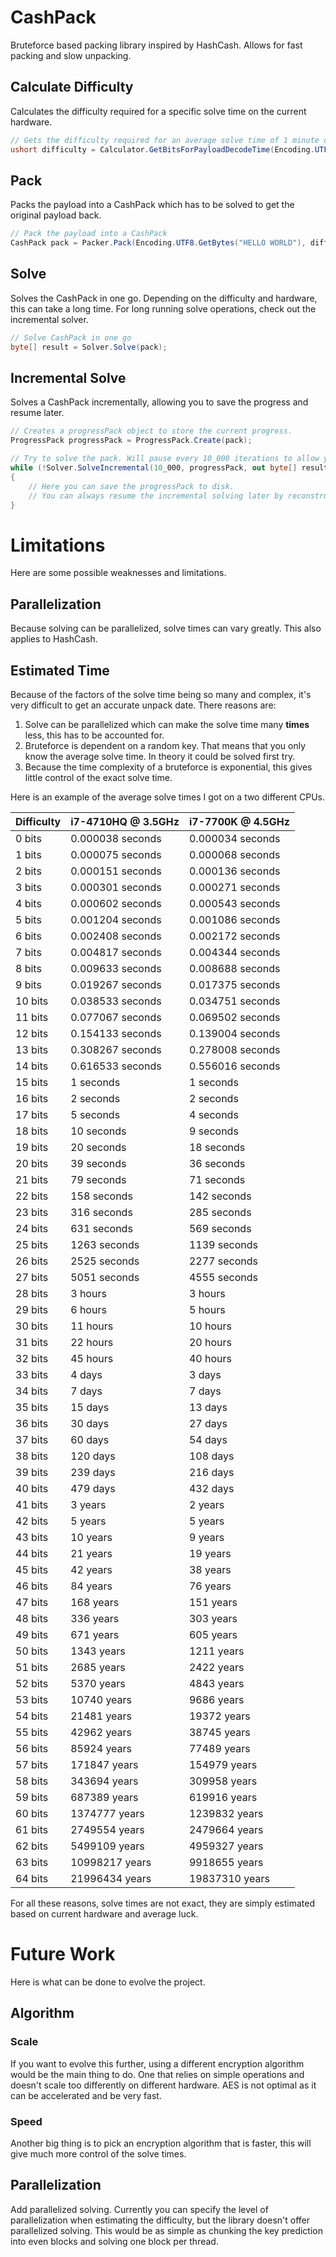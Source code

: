 # CashPack
Bruteforce based packing library inspired by HashCash. Allows for fast packing and slow unpacking.

## Calculate Difficulty
Calculates the difficulty required for a specific solve time on the current hardware.
```csharp
// Gets the difficulty required for an average solve time of 1 minute on the current hardware with the specified payload.
ushort difficulty = Calculator.GetBitsForPayloadDecodeTime(Encoding.UTF8.GetBytes("HELLO WORLD"), TimeSpan.FromMinutes(1));
```

## Pack
Packs the payload into a CashPack which has to be solved to get the original payload back.
```csharp
// Pack the payload into a CashPack
CashPack pack = Packer.Pack(Encoding.UTF8.GetBytes("HELLO WORLD"), difficulty);
```

## Solve
Solves the CashPack in one go. Depending on the difficulty and hardware, this can take a long time. For long running solve operations, check out the incremental solver.
```csharp
// Solve CashPack in one go
byte[] result = Solver.Solve(pack);
```

## Incremental Solve
Solves a CashPack incrementally, allowing you to save the progress and resume later.
```csharp
// Creates a progressPack object to store the current progress.
ProgressPack progressPack = ProgressPack.Create(pack);

// Try to solve the pack. Will pause every 10_000 iterations to allow you to save the progress.
while (!Solver.SolveIncremental(10_000, progressPack, out byte[] result))
{
    // Here you can save the progressPack to disk.
    // You can always resume the incremental solving later by reconstructing the progressPack and calling SolveIncremental on it.
}
```

# Limitations
Here are some possible weaknesses and limitations.

## Parallelization
Because solving can be parallelized, solve times can vary greatly. This also applies to HashCash.
## Estimated Time
Because of the factors of the solve time being so many and complex, it's very difficult to get an accurate unpack date. There reasons are:
1. Solve can be parallelized which can make the solve time many **times** less, this has to be accounted for.
2. Bruteforce is dependent on a random key. That means that you only know the average solve time. In theory it could be solved first try.
3. Because the time complexity of a bruteforce is exponential, this gives little control of the exact solve time.

Here is an example of the average solve times I got on a two different CPUs.

| Difficulty | i7-4710HQ @ 3.5GHz | i7-7700K @ 4.5GHz |
|---------|------------------|-------------------|
| 0 bits  | 0.000038 seconds | 0.000034 seconds  |
| 1 bits  | 0.000075 seconds | 0.000068 seconds  |
| 2 bits  | 0.000151 seconds | 0.000136 seconds  |
| 3 bits  | 0.000301 seconds | 0.000271 seconds  |
| 4 bits  | 0.000602 seconds | 0.000543 seconds  |
| 5 bits  | 0.001204 seconds | 0.001086 seconds  |
| 6 bits  | 0.002408 seconds | 0.002172 seconds  |
| 7 bits  | 0.004817 seconds | 0.004344 seconds  |
| 8 bits  | 0.009633 seconds | 0.008688 seconds  |
| 9 bits  | 0.019267 seconds | 0.017375 seconds  |
| 10 bits | 0.038533 seconds | 0.034751 seconds  |
| 11 bits | 0.077067 seconds | 0.069502 seconds  |
| 12 bits | 0.154133 seconds | 0.139004 seconds  |
| 13 bits | 0.308267 seconds | 0.278008 seconds  |
| 14 bits | 0.616533 seconds | 0.556016 seconds  |
| 15 bits | 1 seconds        | 1 seconds         |
| 16 bits | 2 seconds        | 2 seconds         |
| 17 bits | 5 seconds        | 4 seconds         |
| 18 bits | 10 seconds       | 9 seconds         |
| 19 bits | 20 seconds       | 18 seconds        |
| 20 bits | 39 seconds       | 36 seconds        |
| 21 bits | 79 seconds       | 71 seconds        |
| 22 bits | 158 seconds      | 142 seconds       |
| 23 bits | 316 seconds      | 285 seconds       |
| 24 bits | 631 seconds      | 569 seconds       |
| 25 bits | 1263 seconds     | 1139 seconds      |
| 26 bits | 2525 seconds     | 2277 seconds      |
| 27 bits | 5051 seconds     | 4555 seconds      |
| 28 bits | 3 hours          | 3 hours           |
| 29 bits | 6 hours          | 5 hours           |
| 30 bits | 11 hours         | 10 hours          |
| 31 bits | 22 hours         | 20 hours          |
| 32 bits | 45 hours         | 40 hours          |
| 33 bits | 4 days           | 3 days            |
| 34 bits | 7 days           | 7 days            |
| 35 bits | 15 days          | 13 days           |
| 36 bits | 30 days          | 27 days           |
| 37 bits | 60 days          | 54 days           |
| 38 bits | 120 days         | 108 days          |
| 39 bits | 239 days         | 216 days          |
| 40 bits | 479 days         | 432 days          |
| 41 bits | 3 years          | 2 years           |
| 42 bits | 5 years          | 5 years           |
| 43 bits | 10 years         | 9 years           |
| 44 bits | 21 years         | 19 years          |
| 45 bits | 42 years         | 38 years          |
| 46 bits | 84 years         | 76 years          |
| 47 bits | 168 years        | 151 years         |
| 48 bits | 336 years        | 303 years         |
| 49 bits | 671 years        | 605 years         |
| 50 bits | 1343 years       | 1211 years        |
| 51 bits | 2685 years       | 2422 years        |
| 52 bits | 5370 years       | 4843 years        |
| 53 bits | 10740 years      | 9686 years        |
| 54 bits | 21481 years      | 19372 years       |
| 55 bits | 42962 years      | 38745 years       |
| 56 bits | 85924 years      | 77489 years       |
| 57 bits | 171847 years     | 154979 years      |
| 58 bits | 343694 years     | 309958 years      |
| 59 bits | 687389 years     | 619916 years      |
| 60 bits | 1374777 years    | 1239832 years     |
| 61 bits | 2749554 years    | 2479664 years     |
| 62 bits | 5499109 years    | 4959327 years     |
| 63 bits | 10998217 years   | 9918655 years     |
| 64 bits | 21996434 years   | 19837310 years    |


For all these reasons, solve times are not exact, they are simply estimated based on current hardware and average luck.

# Future Work
Here is what can be done to evolve the project.

## Algorithm
### Scale
If you want to evolve this further, using a different encryption algorithm would be the main thing to do. One that relies on simple operations and doesn't scale too differently on different hardware. AES is not optimal as it can be accelerated and be very fast.
### Speed
Another big thing is to pick an encryption algorithm that is faster, this will give much more control of the solve times.

## Parallelization
Add parallelized solving. Currently you can specify the level of parallelization when estimating the difficulty, but the library doesn't offer parallelized solving. This would be as simple as chunking the key prediction into even blocks and solving one block per thread.